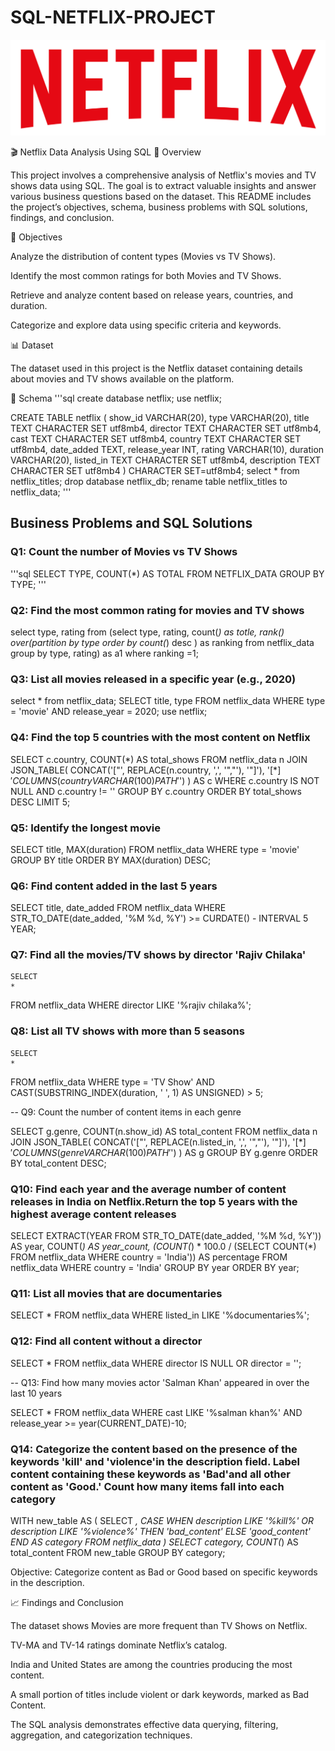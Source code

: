 # SQL-NETFLIX-PROJECT

![](https://github.com/ammarkhan6949/SQL-NETFLIX-PROJECT/blob/main/NETFLIX%20LOGO%20.png)

🎬 Netflix Data Analysis Using SQL
🧾 Overview

This project involves a comprehensive analysis of Netflix's movies and TV shows data using SQL.
The goal is to extract valuable insights and answer various business questions based on the dataset.
This README includes the project’s objectives, schema, business problems with SQL solutions, findings, and conclusion.

🎯 Objectives

Analyze the distribution of content types (Movies vs TV Shows).

Identify the most common ratings for both Movies and TV Shows.

Retrieve and analyze content based on release years, countries, and duration.

Categorize and explore data using specific criteria and keywords.

📊 Dataset

The dataset used in this project is the Netflix dataset containing details about movies and TV shows available on the platform.

🧱 Schema
'''sql
create database netflix;
use netflix;

CREATE TABLE netflix (
    show_id VARCHAR(20),
    type VARCHAR(20),
    title TEXT CHARACTER SET utf8mb4,
    director TEXT CHARACTER SET utf8mb4,
    cast TEXT CHARACTER SET utf8mb4,
    country TEXT CHARACTER SET utf8mb4,
    date_added TEXT,
    release_year INT,
    rating VARCHAR(10),
    duration VARCHAR(20),
    listed_in TEXT CHARACTER SET utf8mb4,
    description TEXT CHARACTER SET utf8mb4
) CHARACTER SET=utf8mb4;
  select * from  netflix_titles;
  drop database  netflix_db;
  rename table netflix_titles to netflix_data;
  '''

## Business Problems and SQL Solutions
 ### Q1: Count the number of Movies vs TV Shows
'''sql
  SELECT 
    TYPE, COUNT(*) AS TOTAL
FROM
    NETFLIX_DATA
GROUP BY TYPE;
'''


### Q2: Find the most common rating for movies and TV shows

select 
type,
rating
from
(select 
    type,
    rating,
    count(*) as totle,
    rank() over(partition by type order by count(*) desc ) as ranking
from netflix_data
group by type, rating) as a1
where ranking =1;



### Q3: List all movies released in a specific year (e.g., 2020)


 select * from netflix_data;
SELECT 
    title, type
FROM
    netflix_data
WHERE
    type = 'movie' AND release_year = 2020;
     use netflix;
     
     
  ### Q4: Find the top 5 countries with the most content on Netflix
   
     
SELECT 
    c.country,
    COUNT(*) AS total_shows
FROM netflix_data n
JOIN JSON_TABLE(
    CONCAT('["', REPLACE(n.country, ',', '","'), '"]'),
    '$[*]' COLUMNS (country VARCHAR(100) PATH '$')
) AS c
WHERE c.country IS NOT NULL AND c.country != ''
GROUP BY c.country
ORDER BY total_shows DESC
LIMIT 5;


### Q5: Identify the longest movie


SELECT 
    title, MAX(duration)
FROM
    netflix_data
WHERE
    type = 'movie'
GROUP BY title
ORDER BY MAX(duration) DESC;



### Q6: Find content added in the last 5 years

SELECT 
    title, date_added
FROM
    netflix_data
WHERE
    STR_TO_DATE(date_added, '%M %d, %Y') >= CURDATE() - INTERVAL 5 YEAR;
    
    

### Q7: Find all the movies/TV shows by director 'Rajiv Chilaka'

    
    SELECT 
    *
FROM
    netflix_data
WHERE
    director LIKE '%rajiv chilaka%';
    
   
   
   
### Q8: List all TV shows with more than 5 seasons

    
    SELECT 
    *
FROM
    netflix_data
WHERE
    type = 'TV Show'
        AND CAST(SUBSTRING_INDEX(duration, ' ', 1) AS UNSIGNED) > 5;
        
        
  
  
  -- Q9: Count the number of content items in each genre

        
SELECT
    g.genre,
    COUNT(n.show_id) AS total_content
FROM netflix_data n
JOIN JSON_TABLE(
    CONCAT('["', REPLACE(n.listed_in, ',', '","'), '"]'),
    '$[*]' COLUMNS (genre VARCHAR(100) PATH '$')
) AS g
GROUP BY g.genre
ORDER BY total_content DESC;




### Q10: Find each year and the average number of content releases in India on Netflix.Return the top 5 years with the highest average content releases


SELECT 
    EXTRACT(YEAR FROM STR_TO_DATE(date_added, '%M %d, %Y')) AS year,
    COUNT(*) AS year_count,
    (COUNT(*) * 100.0 / (SELECT 
            COUNT(*)
        FROM
            netflix_data
        WHERE
            country = 'India')) AS percentage
FROM
    netflix_data
WHERE
    country = 'India'
GROUP BY year
ORDER BY year;
 
 
 
 
 ### Q11: List all movies that are documentaries

 
SELECT 
    *
FROM
    netflix_data
WHERE
    listed_in LIKE '%documentaries%';
    
    
### Q12: Find all content without a director
   
    
  SELECT 
    *
FROM
    netflix_data
WHERE
    director IS NULL OR director = '';
    


-- Q13: Find how many movies actor 'Salman Khan' appeared in over the last 10 years
    
 SELECT 
    *
FROM
    netflix_data
WHERE
    cast LIKE '%salman khan%'
        AND release_year >=  year(CURRENT_DATE)-10;   
        
        
  
  
### Q14: Categorize the content based on the presence of the keywords 'kill' and 'violence'in the description field. Label content containing these keywords as 'Bad'and all other content as 'Good.' Count how many items fall into each category

        
WITH new_table AS (
    SELECT 
        *,
        CASE
            WHEN description LIKE '%kill%' OR description LIKE '%violence%'
            THEN 'bad_content'
            ELSE 'good_content'
        END AS category
    FROM netflix_data
)
SELECT category, COUNT(*) AS total_content
FROM new_table
GROUP BY category;
        
    



Objective: Categorize content as Bad or Good based on specific keywords in the description.

📈 Findings and Conclusion

The dataset shows Movies are more frequent than TV Shows on Netflix.

TV-MA and TV-14 ratings dominate Netflix’s catalog.

India and United States are among the countries producing the most content.

A small portion of titles include violent or dark keywords, marked as Bad Content.

The SQL analysis demonstrates effective data querying, filtering, aggregation, and categorization techniques.
